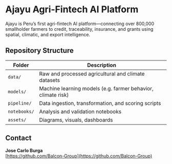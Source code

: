 # Ajayu Agri-Fintech AI Platform

Ajayu is Peru’s first agri-fintech AI platform—connecting over 800,000 smallholder farmers to credit, traceability, insurance, and grants using spatial, climatic, and export intelligence.

## Repository Structure

| Folder         | Description |
|----------------|-------------|
| `data/`        | Raw and processed agricultural and climate datasets |
| `models/`      | Machine learning models (e.g. farmer behavior, climate risk) |
| `pipeline/`    | Data ingestion, transformation, and scoring scripts |
| `notebooks/`   | Analysis and validation notebooks |
| `assets/`      | Diagrams, visuals, dashboards |

## Contact

**Jose Carlo Burga**  
[https://github.com/Balcon-Group](https://github.com/Balcon-Group)
